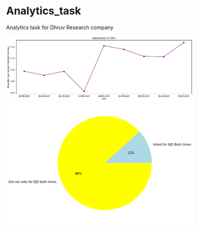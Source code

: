 # Analytics_task

Analytics task for Dhruv Research company

<img src="https://github.com/gaurav-95/Analytics_task/blob/main/lineplot.png">
<img src="https://github.com/gaurav-95/Analytics_task/blob/main/pie.png">

